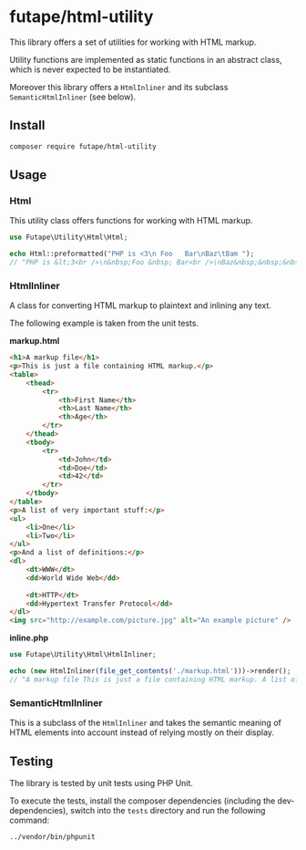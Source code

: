 # futape/html-utility

This library offers a set of utilities for working with HTML markup.

Utility functions are implemented as static functions in an abstract class, which is never expected to be instantiated.

Moreover this library offers a `HtmlInliner` and its subclass `SemanticHtmlInliner` (see below).

## Install

```bash
composer require futape/html-utility
```

## Usage

### Html

This utility class offers functions for working with HTML markup.

```php
use Futape\Utility\Html\Html;

echo Html::preformatted("PHP is <3\n Foo   Bar\nBaz\tBam ");
// "PHP is &lt;3<br />\n&nbsp;Foo &nbsp; Bar<br />\nBaz&nbsp;&nbsp;&nbsp;&nbsp;Bam&nbsp;"
```

### HtmlInliner

A class for converting HTML markup to plaintext and inlining any text.

The following example is taken from the unit tests.

**markup.html**

```html
<h1>A markup file</h1>
<p>This is just a file containing HTML markup.</p>
<table>
    <thead>
        <tr>
            <th>First Name</th>
            <th>Last Name</th>
            <th>Age</th>
        </tr>
    </thead>
    <tbody>
        <tr>
            <td>John</td>
            <td>Doe</td>
            <td>42</td>
        </tr>
    </tbody>
</table>
<p>A list of very important stuff:</p>
<ul>
    <li>One</li>
    <li>Two</li>
</ul>
<p>And a list of definitions:</p>
<dl>
    <dt>WWW</dt>
    <dd>World Wide Web</dd>
    
    <dt>HTTP</dt>
    <dd>Hypertext Transfer Protocol</dd>
</dl>
<img src="http://example.com/picture.jpg" alt="An example picture" />
```

**inline.php**

```php
use Futape\Utility\Html\HtmlInliner;

echo (new HtmlInliner(file_get_contents('./markup.html')))->render();
// "A markup file This is just a file containing HTML markup. A list of very important stuff: One, Two, And a list of definitions: WWW: World Wide Web, HTTP: Hypertext Transfer Protocol,"
```

### SemanticHtmlInliner

This is a subclass of the `HtmlInliner` and takes the semantic meaning of HTML elements into account instead of relying
mostly on their display.

## Testing

The library is tested by unit tests using PHP Unit.

To execute the tests, install the composer dependencies (including the dev-dependencies), switch into the `tests`
directory and run the following command:

```bash
../vendor/bin/phpunit
```
